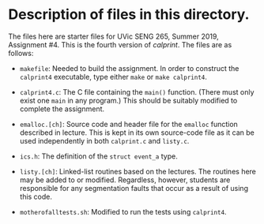 # Description of files in this directory.

The files here are starter files for UVic SENG 265, Summer 2019,
Assignment #4. This is the fourth version of _calprint_. The files are
as follows:

* ```makefile```: Needed to build the assignment. In order to
construct the ```calprint4``` executable, type either ```make``` or
```make calprint4```.

* ```calprint4.c```: The C file containing the ```main()``` function.
(There must only exist one ```main``` in any program.)  This should be
suitably modified to complete the assignment.

* ```emalloc.[ch]```: Source code and header file for the
```emalloc``` function described in lecture. This is kept in its own
source-code file as it can be used independently in both
```calprint.c``` and ```listy.c```.

* ```ics.h```: The definition of the ```struct event_a``` type.

* ```listy.[ch]```: Linked-list routines based on the lectures. The
routines here may be added to or modified. Regardless, however,
students are responsible for any segmentation faults that occur as a
result of using this code.

* ```motherofalltests.sh```: Modified to run the tests using
```calprint4```.
